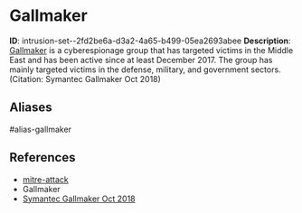 # Gallmaker

**ID**: intrusion-set--2fd2be6a-d3a2-4a65-b499-05ea2693abee
**Description**: [Gallmaker](https://attack.mitre.org/groups/G0084) is a cyberespionage group that has targeted victims in the Middle East and has been active since at least December 2017. The group has mainly targeted victims in the defense, military, and government sectors.(Citation: Symantec Gallmaker Oct 2018)

## Aliases
#alias-gallmaker

## References
- [mitre-attack](https://attack.mitre.org/groups/G0084)
- Gallmaker
- [Symantec Gallmaker Oct 2018](https://www.symantec.com/blogs/threat-intelligence/gallmaker-attack-group)

